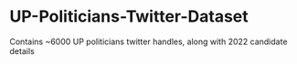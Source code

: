 # UP-Politicians-Twitter-Dataset
Contains ~6000 UP politicians twitter handles, along with 2022 candidate details
